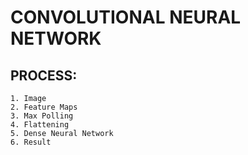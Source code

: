 # CONVOLUTIONAL NEURAL NETWORK

## PROCESS:

```
1. Image
2. Feature Maps
3. Max Polling
4. Flattening
5. Dense Neural Network
6. Result
```
